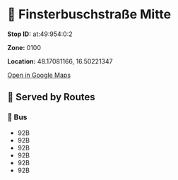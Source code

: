 # 🚉 Finsterbuschstraße Mitte


**Stop ID:** at:49:954:0:2

**Zone:** 0100

**Location:** 48.17081166, 16.50221347

[Open in Google Maps](https://www.google.com/maps?q=48.17081166,16.50221347)

## 🚆 Served by Routes

### 🚌 Bus
- 92B
- 92B
- 92B
- 92B
- 92B
- 92B